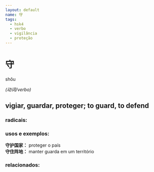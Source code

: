 ```yaml
--- 
layout: default
name: 守 
tags: 
  - hsk4
  - verbo
  - vigilância
  - proteção
--- 
```

# 守 
shǒu  
 
*(动词/verbo)*  
## vigiar, guardar, proteger; to guard, to defend 
### radicais: 
### usos e exemplos:
**守护国家：** proteger o país  
**守住阵地：** manter guarda em um território  
### relacionados: 

